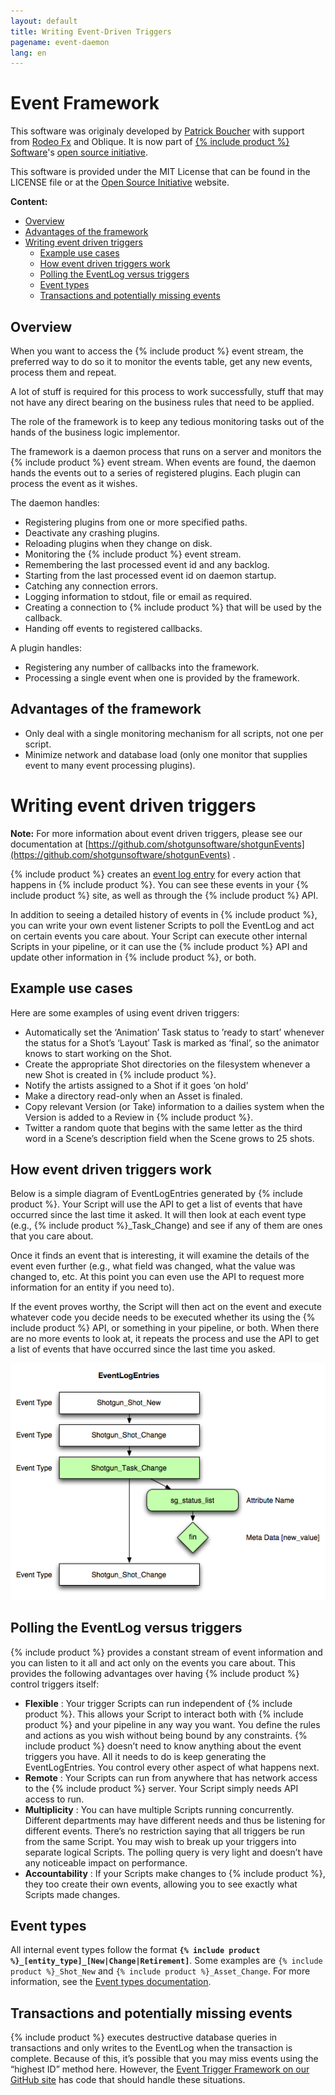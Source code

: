 ```yaml
---
layout: default
title: Writing Event-Driven Triggers
pagename: event-daemon
lang: en
---
```


# Event Framework
This software was originaly developed by [Patrick Boucher](http://www.patrickboucher.com) with support from [Rodeo Fx](http://rodeofx.com) and Oblique. It is now part of [{% include product %} Software](http://www.shotgridsoftware.com)'s [open source initiative](https://github.com/shotgunsoftware).

This software is provided under the MIT License that can be found in the LICENSE file or at the [Open Source Initiative](http://www.opensource.org/licenses/mit-license.php) website.

**Content:**

- [Overview](#overview)
- [Advantages of the framework](#advantages-of-the-framework)
- [Writing event driven triggers](#writing-event-driven-triggers)
  - [Example use cases](#example-use-cases)
  - [How event driven triggers work](#how-event-driven-triggers-work)
  - [Polling the EventLog versus triggers](#polling-the-eventLog-versus-triggers)
  - [Event types](#event-types)
  - [Transactions and potentially missing events](#transactions-and-potentially-missing-events)

## Overview

When you want to access the {% include product %} event stream, the preferred way to do so it to monitor the events table, get any new events, process them and repeat.

A lot of stuff is required for this process to work successfully, stuff that may not have any direct bearing on the business rules that need to be applied.

The role of the framework is to keep any tedious monitoring tasks out of the hands of the business logic implementor.

The framework is a daemon process that runs on a server and monitors the {% include product %} event stream. When events are found, the daemon hands the events out to a series of registered plugins. Each plugin can process the event as it wishes.

The daemon handles:

- Registering plugins from one or more specified paths.
- Deactivate any crashing plugins.
- Reloading plugins when they change on disk.
- Monitoring the {% include product %} event stream.
- Remembering the last processed event id and any backlog.
- Starting from the last processed event id on daemon startup.
- Catching any connection errors.
- Logging information to stdout, file or email as required.
- Creating a connection to {% include product %} that will be used by the callback.
- Handing off events to registered callbacks.

A plugin handles:

- Registering any number of callbacks into the framework.
- Processing a single event when one is provided by the framework.


## Advantages of the framework

- Only deal with a single monitoring mechanism for all scripts, not one per
  script.
- Minimize network and database load (only one monitor that supplies event to
  many event processing plugins).

# Writing event driven triggers

**Note:** For more information about event driven triggers, please see our documentation at [https://github.com/shotgunsoftware/shotgunEvents](https://github.com/shotgunsoftware/shotgunEvents) .

{% include product %} creates an [event log entry](topicid=SG_Administrator_ar_data_management_ar_event_logs_html) for every action that happens in {% include product %}. You can see these events in your {% include product %} site, as well as through the {% include product %} API.

In addition to seeing a detailed history of events in {% include product %}, you can write your own event listener Scripts to poll the EventLog and act on certain events you care about. Your Script can execute other internal Scripts in your pipeline, or it can use the {% include product %} API and update other information in {% include product %}, or both.

## Example use cases

Here are some examples of using event driven triggers:

*   Automatically set the ‘Animation’ Task status to ’ready to start’ whenever the status for a Shot’s ‘Layout’ Task is marked as ‘final’, so the animator knows to start working on the Shot.
*   Create the appropriate Shot directories on the filesystem whenever a new Shot is created in {% include product %}.
*   Notify the artists assigned to a Shot if it goes ‘on hold’
*   Make a directory read-only when an Asset is finaled.
*   Copy relevant Version (or Take) information to a dailies system when the Version is added to a Review in {% include product %}.
*   Twitter a random quote that begins with the same letter as the third word in a Scene’s description field when the Scene grows to 25 shots.

## How event driven triggers work

Below is a simple diagram of EventLogEntries generated by {% include product %}. Your Script will use the API to get a list of events that have occurred since the last time it asked. It will then look at each event type (e.g., {% include product %}_Task_Change) and see if any of them are ones that you care about.

Once it finds an event that is interesting, it will examine the details of the event even further (e.g., what field was changed, what the value was changed to, etc. At this point you can even use the API to request more information for an entity if you need to).

If the event proves worthy, the Script will then act on the event and execute whatever code you decide needs to be executed whether its using the {% include product %} API, or something in your pipeline, or both. When there are no more events to look at, it repeats the process and use the API to get a list of events that have occurred since the last time you asked.

![Event log polling](./images/dv-writing-event-triggers-event-log-polling-01.png)

## Polling the EventLog versus triggers

{% include product %} provides a constant stream of event information and you can listen to it all and act only on the events you care about. This provides the following advantages over having {% include product %} control triggers itself:

*   **Flexible** : Your trigger Scripts can run independent of {% include product %}. This allows your Script to interact both with {% include product %} and your pipeline in any way you want. You define the rules and actions as you wish without being bound by any constraints. {% include product %} doesn’t need to know anything about the event triggers you have. All it needs to do is keep generating the EventLogEntries. You control every other aspect of what happens next.
*   **Remote** : Your Scripts can run from anywhere that has network access to the {% include product %} server. Your Script simply needs API access to run.
*   **Multiplicity** : You can have multiple Scripts running concurrently. Different departments may have different needs and thus be listening for different events. There’s no restriction saying that all triggers be run from the same Script. You may wish to break up your triggers into separate logical Scripts. The polling query is very light and doesn’t have any noticeable impact on performance.
*   **Accountability** : If your Scripts make changes to {% include product %}, they too create their own events, allowing you to see exactly what Scripts made changes.

## Event types

All internal event types follow the format **`{% include product %}_[entity_type]_[New|Change|Retirement]`**. Some examples are `{% include product %}_Shot_New` and `{% include product %}_Asset_Change`. For more information, see the [Event types documentation](https://github.com/shotgunsoftware/shotgunEvents/wiki/Technical_Overview#event-types).

## Transactions and potentially missing events

{% include product %} executes destructive database queries in transactions and only writes to the EventLog when the transaction is complete. Because of this, it’s possible that you may miss events using the “highest ID” method here. However, the [Event Trigger Framework on our GitHub site](https://github.com/shotgunsoftware/shotgunEvents) has code that should handle these situations.